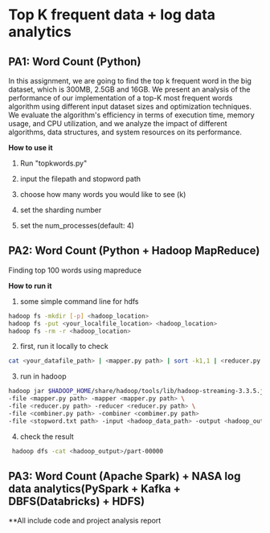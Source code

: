 # Top K frequent data + log data analytics

## PA1: Word Count (**Python**)
In this assignment, we are going to find the top k frequent word in the big dataset, which is 300MB, 2.5GB and 16GB. We present an analysis of the performance of our implementation of a top-K most frequent words algorithm using different input dataset sizes and optimization techniques. We evaluate the algorithm's efficiency in terms of execution time, memory usage, and CPU utilization, and we analyze the impact of different algorithms, data structures, and system resources on its performance. 

**How to use it**
1. Run "topkwords.py"

2. input the filepath and stopword path

3. choose how many words you would like to see (k)

4. set the sharding number

5. set the num_processes(default: 4)


## PA2: Word Count (**Python + Hadoop MapReduce**)
Finding top 100 words using mapreduce

**How to run it**
1. some simple command line for hdfs
```bash
hadoop fs -mkdir [-p] <hadoop_location>
hadoop fs -put <your_localfile_location> <hadoop_location>
hadoop fs -rm -r <hadoop_location>
```
2. first, run it locally to check
```bash
cat <your_datafile_path> | <mapper.py path> | sort -k1,1 | <reducer.py path>
```
3. run in hadoop
```bash
hadoop jar $HADOOP_HOME/share/hadoop/tools/lib/hadoop-streaming-3.3.5.jar \
-file <mapper.py path> -mapper <mapper.py path> \
-file <reducer.py path> -reducer <reducer.py path> \
-file <combiner.py path> -combiner <combimer.py path>
-file <stopword.txt path> -input <hadoop_data_path> -output <hadoop_output>
```
4. check the result
```bash
 hadoop dfs -cat <hadoop_output>/part-00000   
```

## PA3: Word Count (**Apache Spark**) + NASA log data analytics(**PySpark + Kafka + DBFS(Databricks) + HDFS**)

**All include code and project analysis report
